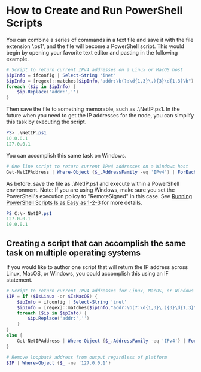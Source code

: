How to Create and Run PowerShell Scripts
====

You can combine a series of commands in a text file and save it with the file extension '.ps1', and the file will become a PowerShell script.
This would begin by opening your favorite text editor and pasting in the following example.

``` PowerShell
# Script to return current IPv4 addresses on a Linux or MacOS host
$ipInfo = ifconfig | Select-String 'inet'
$ipInfo = [regex]::matches($ipInfo,"addr:\b(?:\d{1,3}\.){3}\d{1,3}\b") | ForEach-Object value
foreach ($ip in $ipInfo) {
    $ip.Replace('addr:','')
}
```

Then save the file to something memorable, such as .\NetIP.ps1.
In the future when you need to get the IP addresses for the node, you can simplify this task by executing the script.

``` PowerShell
PS> .\NetIP.ps1
10.0.0.1
127.0.0.1
```
You can accomplish this same task on Windows.

```PowerShell
# One line script to return current IPv4 addresses on a Windows host
Get-NetIPAddress | Where-Object {$_.AddressFamily -eq 'IPv4'} | ForEach-Object IPAddress
```
As before, save the file as .\NetIP.ps1 and execute within a PowerShell environment.
Note: If you are using Windows, make sure you set the PowerShell's execution policy to "RemoteSigned" in this case.
See [Running PowerShell Scripts Is as Easy as 1-2-3][run-ps] for more details.

```PowerShell
PS C:\> NetIP.ps1
127.0.0.1
10.0.0.1
```

Creating a script that can accomplish the same task on multiple operating systems
----

If you would like to author one script that will return the IP address across Linux, MacOS, or Windows, you could accomplish this using an IF statement.

```PowerShell
# Script to return current IPv4 addresses for Linux, MacOS, or Windows
$IP = if ($IsLinux -or $IsMacOS) {
    $ipInfo = ifconfig | Select-String 'inet'
    $ipInfo = [regex]::matches($ipInfo,"addr:\b(?:\d{1,3}\.){3}\d{1,3}\b") | ForEach-Object value
    foreach ($ip in $ipInfo) {
        $ip.Replace('addr:','')
    }
}
else {
    Get-NetIPAddress | Where-Object {$_.AddressFamily -eq 'IPv4'} | ForEach-Object IPAddress
}

# Remove loopback address from output regardless of platform
$IP | Where-Object {$_ -ne '127.0.0.1'}
```

[run-ps]:https://www.itprotoday.com/powershell/running-powershell-scripts-easy-1-2-3
